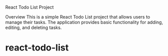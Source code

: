 React Todo List Project

Overview
This is a simple React Todo List project that allows users to manage their tasks. The application provides basic functionality for adding, editing, and deleting tasks.

# react-todo-list
